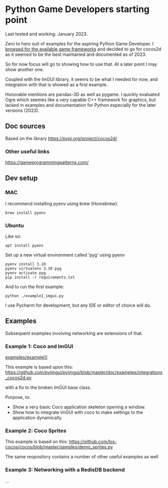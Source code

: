 # Python Game Developers starting point
Last tested and working: January 2023.

Zero to hero suit of examples for the aspiring Python Game Developer. I
[browsed for the available game frameworks](https://geekflare.com/python-game-development-libraries-frameworks/) 
and decided to go for cocos2d as it seemed to be the best maintained and documented as of 2023.

So for now focus will go to showing how to use that. At a later point I may show another one.

Coupled with the ImGUI library, it seems to be what I needed for now, and integration with that is
showed as a first example.

Honorable mentions are pandas-3D as well as pygame. I quickly evaluated Ogre which seemes like
a very capable C++ framework for graphics, but lacked in examples and documentation for Python
especially for the later versions (2023).

## Doc sources
Based on the library https://pypi.org/project/cocos2d/

### Other useful links

https://gameprogrammingpatterns.com/

## Dev setup

### MAC
I recommend installing pyenv using brew (Homebrew).

    brew install pyenv

### Ubuntu
Like so:

    apt install pyenv

Set up a new virtual environment called 'pyg' using pyenv
 
    pyenv install 3.10
    pyenv virtualenv 3.10 pyg
    pyenv activate pyg
    pip install -r requirements.txt

And to run the first example:

    python ./example1_imgui.py

I use Pycharm for development, but any IDE or editor of choice will do.

## Examples

Subsequent examples involving networking are extensions of that.

### Example 1: Coco and ImGUI

[examples/example1/](Source).

This example is based upon this: https://github.com/pyimgui/pyimgui/blob/master/doc/examples/integrations_cocos2d.py

with a fix to the broken ImGUI base class.

Purpose, to:
- Show a very basic Coco application skeleton opening a window.
- Show how to integrate ImGUI with coco to make settings to the application dynamically.


### Example 2: Coco Sprites

This example is based on this: https://github.com/los-cocos/cocos/blob/master/samples/demo_sprites.py

The same reopository contains a number of other useful examples as well


### Example 3: Networking with a RedisDB backend
...
